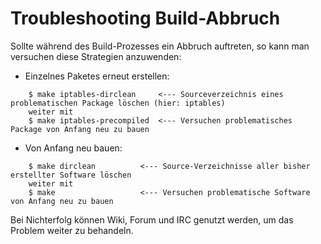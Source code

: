 # Troubleshooting Build-Abbruch

Sollte während des Build-Prozesses ein Abbruch auftreten, so kann man versuchen diese Strategien anzuwenden:

 * Einzelnes Paketes erneut erstellen:
```
	$ make iptables-dirclean     <--- Sourceverzeichnis eines problematischen Package löschen (hier: iptables)
	weiter mit
	$ make iptables-precompiled  <--- Versuchen problematisches Package von Anfang neu zu bauen
```

 * Von Anfang neu bauen:
```
	$ make dirclean          <--- Source-Verzeichnisse aller bisher erstellter Software löschen
	weiter mit
	$ make                   <--- Versuchen problematische Software von Anfang neu zu bauen
```

Bei Nichterfolg können Wiki, Forum und IRC genutzt werden, um das Problem weiter zu behandeln.



